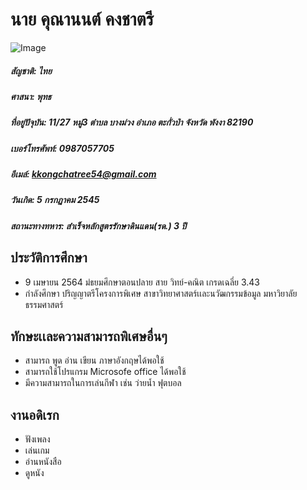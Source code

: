 # นาย คุณานนต์ คงชาตรี                                                                                                        
![Image](https://i.imgur.com/lLAsAji.jpg)     

##### สัญชาติ: ไทย
##### ศาสนา: พุทธ
##### ที่อยู่ปัจุบัน: 11/27 หมู่3 ตำบล บางม่วง อำเภอ ตะกั่วป่า จังหวัด พังงา 82190
##### เบอร์โทรศัพท์: 0987057705
##### อีเมล์: kkongchatree54@gmail.com
##### วันเกิด: 5 กรกฏาคม 2545
##### สถานะทางทหาร: สำเร็จหลักสูตรรักษาดินแดน(รด.) 3 ปี

                                                                                                                                                                             

## ประวัติการศึกษา
  - 9 เมษายน 2564
    มํธยมศึกษาตอนปลาย สาย วิทย์-คณิต
    เกรดเฉลี่ย 3.43
  - กำลังศึกษา ปริญญาตรีโครงการพิเศษ สาขาวิทยาศาสตร์เเละนวัฒกรรมข้อมูล มหาวิยาลัยธรรมศาสตร์


## ทักษะเเละความสามารถพิเศษอื่นๆ
  - สามารถ พูด อ่าน เขียน ภาษาอังกฤษได้พอใช้
  - สามารถใช้โปรแกรม Microsofe office ได้พอใช้
  - มีความสามารถในการเล่นกีฬา เช่น ว่ายน้ำ ฟุตบอล 



## งานอดิเรก
  - ฟังเพลง
  - เล่นเกม 
  - อ่านหนังสือ
  - ดูหนัง 
